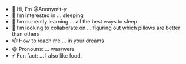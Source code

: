 - 👋 Hi, I’m @Anonymit-y
- 👀 I’m interested in ... sleeping
- 🌱 I’m currently learning ...  all the best ways to sleep
- 💞️ I’m looking to collaborate on ...  figuring out which pillows are better than others
- 📫 How to reach me ...  in your dreams
- 😄 Pronouns: ... was/were
- ⚡ Fun fact: ...  I also like food.

